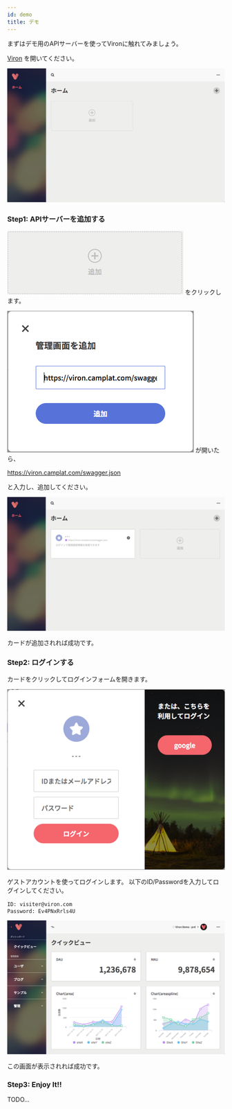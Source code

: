 ```yaml
---
id: demo
title: デモ
---
```


まずはデモ用のAPIサーバーを使ってVironに触れてみましょう。

[Viron](https://cam-inc.github.io/viron/latest) を開いてください。

![home_empty](./assets/home_empty.png)

### Step1: APIサーバーを追加する

![endpoint_add](./assets/endpoint_add.png)
をクリックします。

![endpoint_add_form](./assets/endpoint_add_form.png)
が開いたら、

https://viron.camplat.com/swagger.json

と入力し、追加してください。

![home](./assets/home.png)

カードが追加されれば成功です。

### Step2: ログインする

カードをクリックしてログインフォームを開きます。

![login_form](./assets/login_form.png)

ゲストアカウントを使ってログインします。
以下のID/Passwordを入力してログインしてください。

```
ID: visiter@viron.com
Password: Ev4PNxRrls4U
```

![demo_quickview](./assets/demo_quickview.png)

この画面が表示されれば成功です。

### Step3: Enjoy It!!

TODO...
